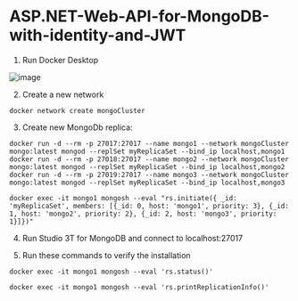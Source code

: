 # ASP.NET-Web-API-for-MongoDB-with-identity-and-JWT

1. Run Docker Desktop

![image](https://github.com/user-attachments/assets/c8e119df-b388-49f7-a06b-9aad7c74aaa3)

2. Create a new network

```
docker network create mongoCluster
```

3. Create new MongoDb replica: 

```
docker run -d --rm -p 27017:27017 --name mongo1 --network mongoCluster mongo:latest mongod --replSet myReplicaSet --bind_ip localhost,mongo1
docker run -d --rm -p 27018:27017 --name mongo2 --network mongoCluster mongo:latest mongod --replSet myReplicaSet --bind_ip localhost,mongo2
docker run -d --rm -p 27019:27017 --name mongo3 --network mongoCluster mongo:latest mongod --replSet myReplicaSet --bind_ip localhost,mongo3
```

```
docker exec -it mongo1 mongosh --eval "rs.initiate({ _id: 'myReplicaSet', members: [{_id: 0, host: 'mongo1', priority: 3}, {_id: 1, host: 'mongo2', priority: 2}, {_id: 2, host: 'mongo3', priority: 1}]})"
```

4. Run Studio 3T for MongoDB and connect to localhost:27017

5. Run these commands to verify the installation

```
docker exec -it mongo1 mongosh --eval 'rs.status()'
```

```
docker exec -it mongo1 mongosh --eval 'rs.printReplicationInfo()'
```

